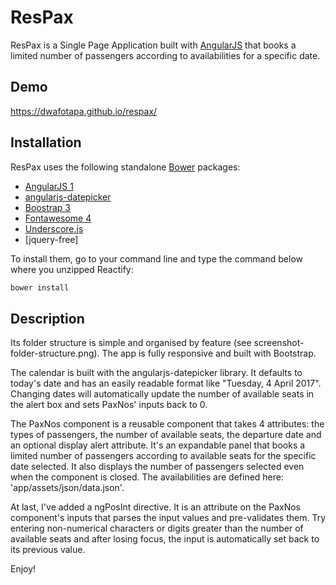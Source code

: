 ResPax
============

ResPax is a Single Page Application built with [AngularJS](https://angularjs.org/) that books a limited number of passengers according to availabilities for a specific date.

## Demo

https://dwafotapa.github.io/respax/


## Installation

ResPax uses the following standalone [Bower](https://bower.io/) packages:
* [AngularJS 1](https://angularjs.org/)
* [angularjs-datepicker](https://github.com/720kb/angular-datepicker)
* [Boostrap 3](http://getbootstrap.com/)
* [Fontawesome 4](http://fontawesome.io/)
* [Underscore.js](http://underscorejs.org/)
* [jquery-free]

To install them, go to your command line and type the command below where you unzipped Reactify:

```javascript
bower install
```


## Description

Its folder structure is simple and organised by feature (see screenshot-folder-structure.png). The app is fully responsive and built with Bootstrap.

The calendar is built with the angularjs-datepicker library. It defaults to today's date and has an easily readable format like "Tuesday, 4 April 2017". Changing dates will automatically update the number of available seats in the alert box and sets PaxNos' inputs back to 0.

The PaxNos component is a reusable component that takes 4 attributes: the types of passengers, the number of available seats, the departure date and an optional display alert attribute. It's an expandable panel that books a limited number of passengers according to available seats for the specific date selected. It also displays the number of passengers selected even when the component is closed. The availabilities are defined here: 'app/assets/json/data.json'.

At last, I've added a ngPosInt directive. It is an attribute on the PaxNos component's inputs that parses the input values and pre-validates them. Try entering non-numerical characters or digits greater than the number of available seats and after losing focus, the input is automatically set back to its previous value.

Enjoy!
